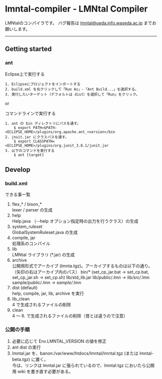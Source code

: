 
lmntal-compiler - LMNtal Compiler
===============================

LMNtalのコンパイラです。
バグ報告は lmntal@ueda.info.waseda.ac.jp までお願いします。

---


## Getting started

### ant 

Eclipse上で実行する

```
1. Eclipseにプロジェクトをインポートする
2. build.xml を右クリックして「Run As」-「Ant Build...」を選択する。
3. 実行したいターゲット（デフォルトは dist）を選択して「Run」をクリック。
```

or

コマンドラインで実行する

```
1. ant の bin ディレクトリにパスを通す。
    $ export PATH=$PATH:<ECLIPSE_HOME>/plugins/org.apache.ant_<version>/bin
2. jnuit.jar にクラスパスを通す。
    $ export CLASSPATH=<ECLIPSE_HOME>/plugins/org.junit_3.8.1/junit.jar
3. 以下のコマンドを実行する
    $ ant [target]
```

## Develop

### build.xml

できる事一覧

1. flex_* / bison_*  
    lexer / parser の生成
2. help  
    Help.java （--help オプション指定時の出力を行うクラス）の生成
3. system_ruleset  
    GlobalSystemRuleset.java の生成
4. compile, jar  
    処理系のコンパイル
5. lib  
    LMNtal ライブラリ (*.jar) の生成
6. archive  
    公開用形式でアーカイブ (lmnta.tgz)。アーカイブするものは以下の通り。（矢印の右はアーカイブ内のパス）
    bin/* (set_cp_jar.bat → set_cp.bat, set_cp_jar.sh → set_cp.sh)
    lib/std_lib.jar
    lib/public/*.lmn → lib/src/*.lmn
    sample/public/*.lmn → sample/*.lmn
7. dist (default)  
    help, compile, jar, lib, archive を実行
8. lib_clean  
    4 で生成されるファイルの削除
9. clean  
    4 ～ 6. で生成されるファイルの削除（昔とは違うので注意）

### 公開の手順

1. 必要に応じて Env.LMNTAL_VERSION の値を修正
2. ant dist の実行
3. lmntal.jar を、banon:/var/www/htdocs/lmntal/lmntal.tgz (または lmntal-beta.tgz) に置く。  
    今は、リンクは lmntal.jar に張られているので、lmntal.tgz においたら公開用 wiki を書き直す必要がある。



